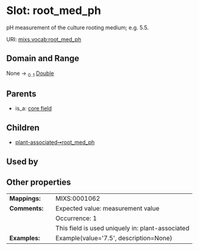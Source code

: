 
# Slot: root_med_ph


pH measurement of the culture rooting medium; e.g. 5.5.

URI: [mixs.vocab:root_med_ph](https://w3id.org/mixs/vocab/root_med_ph)


## Domain and Range

None &#8594;  <sub>0..1</sub> [Double](types/Double.md)

## Parents

 *  is_a: [core field](core_field.md)

## Children

 *  [plant-associated➞root_med_ph](plant_associated_root_med_ph.md)

## Used by


## Other properties

|  |  |  |
| --- | --- | --- |
| **Mappings:** | | MIXS:0001062 |
| **Comments:** | | Expected value: measurement value |
|  | | Occurrence: 1 |
|  | | This field is used uniquely in: plant-associated |
| **Examples:** | | Example(value='7.5', description=None) |

